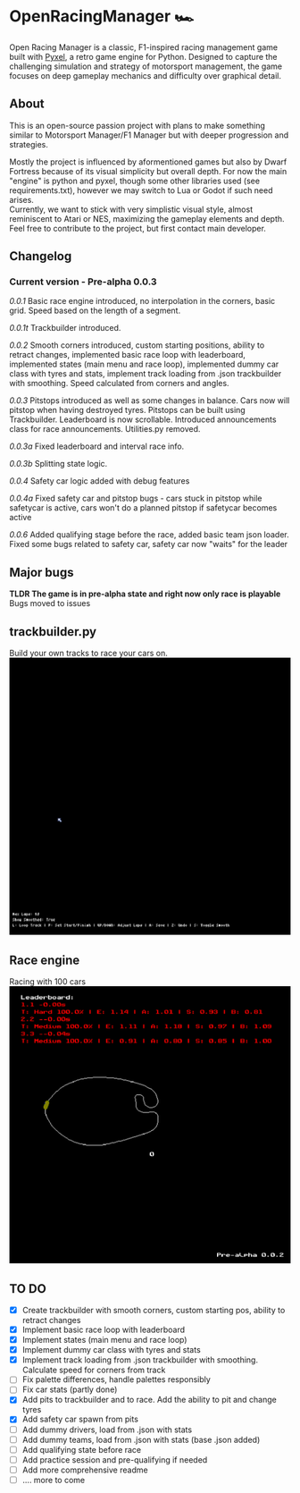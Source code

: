 # OpenRacingManager 🏎️

Open Racing Manager is a classic, F1-inspired racing management game built with [Pyxel](https://github.com/kitao/pyxel), a retro game engine for Python. 
Designed to capture the challenging simulation and strategy of motorsport management, the game focuses on deep gameplay mechanics and difficulty over graphical detail.
## About
This is an open-source passion project with plans to make something similar to Motorsport Manager/F1 Manager but with deeper progression and strategies.  

Mostly the project is influenced by aformentioned games but also by Dwarf Fortress because of its visual simplicity but overall depth.
For now the main "engine" is python and pyxel, though some other libraries used (see requirements.txt), however we may switch to Lua or Godot if such need arises.   
Currently, we want to stick with very simplistic visual style, almost reminiscent to Atari or NES, maximizing the gameplay elements and depth.
Feel free to contribute to the project, but first contact main developer.

## Changelog
### Current version - Pre-alpha 0.0.3
_0.0.1_ Basic race engine introduced, no interpolation in the corners, basic grid. Speed based on the length of a segment.

_0.0.1t_ Trackbuilder introduced.

_0.0.2_ Smooth corners introduced, custom starting positions, ability to retract changes, 
implemented basic race loop with leaderboard, implemented states (main menu and race loop),
implemented dummy car class with tyres and stats, implement track loading from .json trackbuilder with smoothing. Speed calculated from corners and angles.

_0.0.3_ Pitstops introduced as well as some changes in balance. Cars now will pitstop when having destroyed tyres. Pitstops can be built using Trackbuilder. Leaderboard is now scrollable. Introduced announcements class for race announcements.
Utilities.py removed.

_0.0.3a_ Fixed leaderboard and interval race info.

_0.0.3b_ Splitting state logic.

_0.0.4_ Safety car logic added with debug features

_0.0.4a_ Fixed safety car and pitstop bugs - cars stuck in pitstop while safetycar is active, cars won't do a planned pitstop if safetycar becomes active

_0.0.6_ Added qualifying stage before the race, added basic team json loader. Fixed some bugs related to safety car, safety car now "waits" for the leader

## Major bugs
**TLDR The game is in pre-alpha state and right now only race is playable**
Bugs moved to issues
## trackbuilder.py
Build your own tracks to race your cars on.
![Game Demo](/gifs/trackbuilder.gif)
## Race engine
Racing with 100 cars
![Game Demo](/gifs/game.gif)
## TO DO
- [x] Create trackbuilder with smooth corners, custom starting pos, ability to retract changes
- [x] Implement basic race loop with leaderboard 
- [x] Implement states (main menu and race loop)
- [x] Implement dummy car class with tyres and stats
- [x] Implement track loading from .json trackbuilder with smoothing. Calculate speed for corners from track
- [ ] Fix palette differences, handle palettes responsibly
- [ ] Fix car stats (partly done)
- [x] Add pits to trackbuilder and to race. Add the ability to pit and change tyres
- [x] Add safety car spawn from pits
- [ ] Add dummy drivers, load from .json with stats
- [ ] Add dummy teams, load from .json with stats (base .json added)
- [ ] Add qualifying state before race
- [ ] Add practice session and pre-qualifying if needed
- [ ] Add more comprehensive readme
- [ ] .... more to come